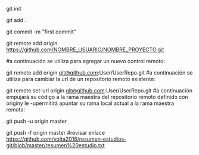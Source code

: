 git init

git add .

git commit -m "first commit"

git remote add origin https://github.com/NOMBRE_USUARIO/NOMBRE_PROYECTO.git


#a continuación se utiliza para agregar un nuevo control remoto:

git remote add origin git@github.com:User/UserRepo.git
#a continuación se utiliza para cambiar la url de un repositorio remoto existente:

git remote set-url origin git@github.com:User/UserRepo.git
#a continuación empujará su código a la rama maestra del repositorio remoto definido con originy le -upermitirá apuntar su rama local actual a la rama maestra remota:

git push -u origin master



git push -f origin master
#revisar enlace https://github.com/volta2016/resumen-estudios-git/blob/master/resumen%20estudio.txt
